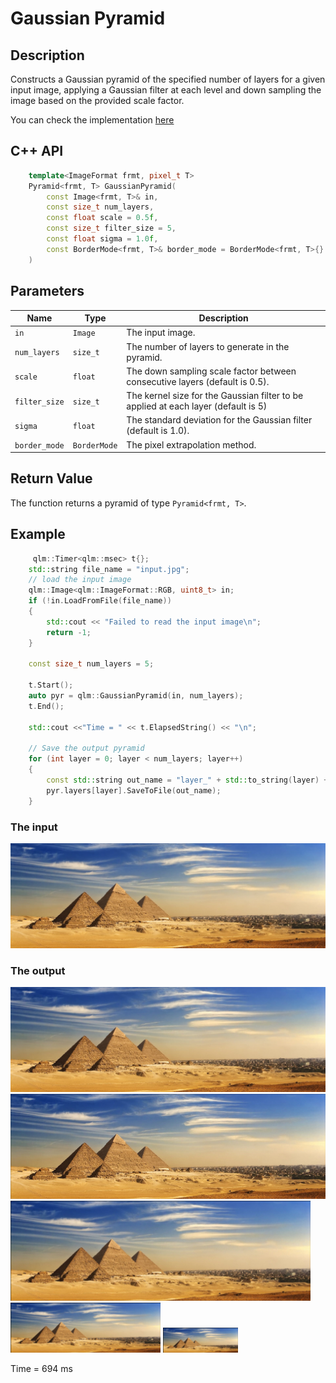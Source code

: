 # Gaussian Pyramid

## Description
Constructs a Gaussian pyramid of the specified number of layers for a given input image, applying a Gaussian filter at each level and down sampling the image based on the provided scale factor.

You can check the implementation [here](../../../../source/GaussianPyramid.cpp)

## C++ API


```c++
	template<ImageFormat frmt, pixel_t T>
	Pyramid<frmt, T> GaussianPyramid(
		const Image<frmt, T>& in,
        const size_t num_layers,
		const float scale = 0.5f,
		const size_t filter_size = 5,
		const float sigma = 1.0f,
		const BorderMode<frmt, T>& border_mode = BorderMode<frmt, T>{}
	)
```
## Parameters

| Name          | Type           | Description                                                                                              |
|---------------|----------------|----------------------------------------------------------------------------------------------------------|
| `in`          | `Image`        | The input image.                                                                                         |
| `num_layers`  | `size_t`       | The number of layers to generate in the pyramid.                                                         |
| `scale`       | `float`        | The down sampling scale factor between consecutive layers (default is 0.5).                              |
| `filter_size` | `size_t`       | The kernel size for the Gaussian filter to be applied at each layer (default is 5)                       |
| `sigma`       | `float`        | The standard deviation for the Gaussian filter (default is 1.0).                                         |
| `border_mode` | `BorderMode`   | The pixel extrapolation method.                                                                          |

## Return Value
The function returns a pyramid of type `Pyramid<frmt, T>`.

## Example

```c++
     qlm::Timer<qlm::msec> t{};
    std::string file_name = "input.jpg"; 
    // load the input image
    qlm::Image<qlm::ImageFormat::RGB, uint8_t> in;
    if (!in.LoadFromFile(file_name))
    {
        std::cout << "Failed to read the input image\n";
        return -1;
    }

    const size_t num_layers = 5;

    t.Start();
    auto pyr = qlm::GaussianPyramid(in, num_layers);
    t.End();

    std::cout <<"Time = " << t.ElapsedString() << "\n";

    // Save the output pyramid
    for (int layer = 0; layer < num_layers; layer++)
    {
        const std::string out_name = "layer_" + std::to_string(layer) + ".jpg";
        pyr.layers[layer].SaveToFile(out_name);
    }
```

### The input
![Input Image](input.jpg)
### The output
![Pyramid Image_0](layer_0.jpg)
![Pyramid Image_1](layer_1.jpg)
![Pyramid Image_2](layer_2.jpg)
![Pyramid Image_3](layer_3.jpg)
![Pyramid Image_4](layer_4.jpg)

Time = 694 ms
